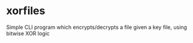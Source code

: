 # xorfiles
Simple CLI program which encrypts/decrypts a file given a key file, using bitwise XOR logic

